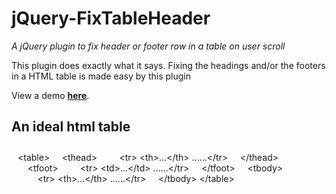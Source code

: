 # jQuery-FixTableHeader
_A jQuery plugin to fix header or footer row in a table on user scroll_

This plugin does exactly what it says. Fixing the headings and/or the footers in a HTML table is made easy by this plugin

View a demo **<a href='#'>here</a></h4>**.

## An ideal html table

<div style='padding:10px;'>
&lt;table&gt;
&nbsp;&nbsp;&nbsp;&nbsp;&lt;thead&gt;
&nbsp;&nbsp;&nbsp;&nbsp;&nbsp;&nbsp;&nbsp;&nbsp;&lt;tr&gt;&nbsp;&lt;th&gt;...&lt;/th&gt;&nbsp;......&lt;/tr&gt;
&nbsp;&nbsp;&nbsp;&nbsp;&lt;/thead&gt;
&nbsp;&nbsp;&nbsp;&nbsp;&lt;tfoot&gt;
&nbsp;&nbsp;&nbsp;&nbsp;&nbsp;&nbsp;&nbsp;&nbsp;&lt;tr&gt;&nbsp;&lt;td&gt;...&lt;/td&gt;&nbsp;......&lt;/tr&gt;
&nbsp;&nbsp;&nbsp;&nbsp;&lt;/tfoot&gt;
&nbsp;&nbsp;&nbsp;&nbsp;&lt;tbody&gt;
&nbsp;&nbsp;&nbsp;&nbsp;&nbsp;&nbsp;&nbsp;&nbsp;&lt;tr&gt;&nbsp;&lt;th&gt;...&lt;/th&gt;&nbsp;......&lt;/tr&gt;
&nbsp;&nbsp;&nbsp;&nbsp;&lt;/tbody&gt;
&lt;/table&gt;
</div>

